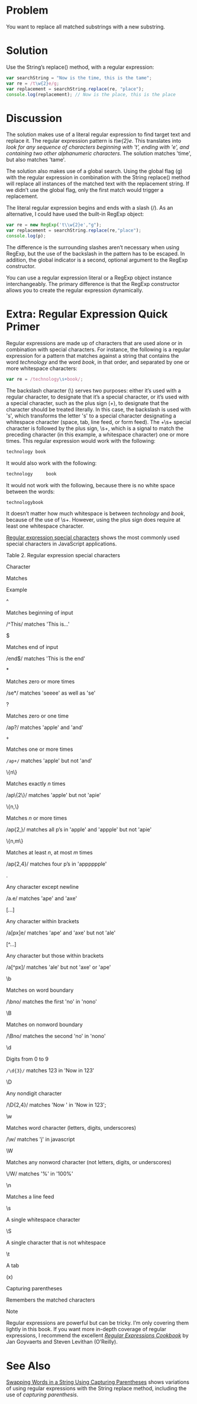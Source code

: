 # Problem

You want to replace all matched substrings with a new substring.

# Solution

Use the String’s replace() method, with a regular expression:

```javascript
var searchString = "Now is the time, this is the tame";
var re = /t\w{2}e/g;
var replacement = searchString.replace(re, "place");
console.log(replacement); // Now is the place, this is the place
```

# Discussion

The solution makes use of a literal regular expression to find target text and replace it. The regular expression pattern is _t\\w{2}e_. This translates into _look for any sequence of characters beginning with 't', ending with 'e', and containing two other alphanumeric characters_. The solution matches 'time', but also matches 'tame'.

The solution also makes use of a global search. Using the global flag (g) with the regular expression in combination with the String replace() method will replace all instances of the matched text with the replacement string. If we didn’t use the global flag, only the first match would trigger a replacement.

The literal regular expression begins and ends with a slash (/). As an alternative, I could have used the built-in RegExp object:

```javascript
var re = new RegExp('t\\w{2}e',"g");
var replacement = searchString.replace(re,"place");
console.log(p);
```

The difference is the surrounding slashes aren’t necessary when using RegExp, but the use of the backslash in the pattern has to be escaped. In addition, the global indicator is a second, optional argument to the RegExp constructor.

You can use a regular expression literal or a RegExp object instance interchangeably. The primary difference is that the RegExp constructor allows you to create the regular expression dynamically.

# Extra: Regular Expression Quick Primer

Regular expressions are made up of characters that are used alone or in combination with special characters. For instance, the following is a regular expression for a pattern that matches against a string that contains the word _technology_ and the word _book_, in that order, and separated by one or more whitespace characters:

```javascript
var re = /technology\s+book/;
```

The backslash character (\\) serves two purposes: either it’s used with a regular character, to designate that it’s a special character, or it’s used with a special character, such as the plus sign (+), to designate that the character should be treated literally. In this case, the backslash is used with 's', which transforms the letter 's' to a special character designating a whitespace character (space, tab, line feed, or form feed). The +\\s+ special character is followed by the plus sign, \\s+, which is a signal to match the preceding character (in this example, a whitespace character) one or more times. This regular expression would work with the following:

```javascript
technology book
```

It would also work with the following:

```javascript
technology     book
```

It would not work with the following, because there is no white space between the words:

```javascript
technologybook
```

It doesn’t matter how much whitespace is between _technology_ and _book_, because of the use of \\s+. However, using the plus sign does require at least one whitespace character.

[Regular expression special characters](#regular_expression_special_characters) shows the most commonly used special characters in JavaScript applications.

Table 2. Regular expression special characters  

Character

Matches

Example

^

Matches beginning of input

/^This/ matches 'This is…​'

$

Matches end of input

/end$/ matches 'This is the end'

\*

Matches zero or more times

/se\*/ matches 'seeee' as well as 'se'

?

Matches zero or one time

/ap?/ matches 'apple' and 'and'

`+`

Matches one or more times

`/ap+/` matches 'apple' but not 'and'

\\{n\\}

Matches exactly _n_ times

/ap\\{2\\}/ matches 'apple' but not 'apie'

\\{n,\\}

Matches _n_ or more times

/ap{2,}/ matches all p’s in 'apple' and 'appple' but not 'apie'

\\{n,m\\}

Matches at least _n_, at most _m_ times

/ap{2,4}/ matches four p’s in 'apppppple'

.

Any character except newline

/a.e/ matches 'ape' and 'axe'

\[...\]

Any character within brackets

/a\[px\]e/ matches 'ape' and 'axe' but not 'ale'

\[^...\]

Any character but those within brackets

/a\[^px\]/ matches 'ale' but not 'axe' or 'ape'

\\b

Matches on word boundary

/\\bno/ matches the first 'no' in 'nono'

\\B

Matches on nonword boundary

/\\Bno/ matches the second 'no' in 'nono'

\\d

Digits from 0 to 9

`/\d{3}/` matches 123 in 'Now in 123'

\\D

Any nondigit character

/\\D{2,4}/ matches 'Now ' in 'Now in 123';

\\w

Matches word character (letters, digits, underscores)

/\\w/ matches 'j' in javascript

\\W

Matches any nonword character (not letters, digits, or underscores)

\\/W/ matches '%' in '100%'

\\n

Matches a line feed

\\s

A single whitespace character

\\S

A single character that is not whitespace

\\t

A tab

(x)

Capturing parentheses

Remembers the matched characters

Note

Regular expressions are powerful but can be tricky. I’m only covering them lightly in this book. If you want more in-depth coverage of regular expressions, I recommend the excellent _[Regular Expressions Cookbook](http://shop.oreilly.com/product/0636920023630.do)_ by Jan Goyvaerts and Steven Levithan (O’Reilly).

# See Also

[Swapping Words in a String Using Capturing Parentheses](#swap_words_in_a_string_using_capturing_p) shows variations of using regular expressions with the String replace method, including the use of _capturing parenthesis_.